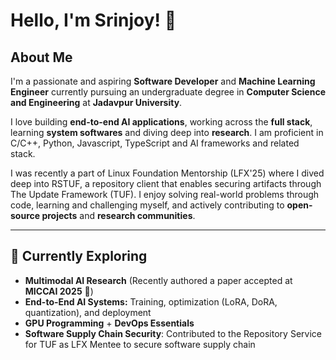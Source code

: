 # Hello, I'm Srinjoy! 👋

## About Me

I'm a passionate and aspiring **Software Developer** and **Machine Learning Engineer** currently pursuing an undergraduate degree in **Computer Science and Engineering** at **Jadavpur University**.
  
I love building **end-to-end AI applications**, working across the **full stack**, learning **system softwares** and diving deep into **research**. I am proficient in C/C++, Python, Javascript, TypeScript and AI frameworks and related stack. 

I was recently a part of Linux Foundation Mentorship (LFX'25) where I dived deep into RSTUF, a repository client that enables securing artifacts through The Update Framework (TUF). I enjoy solving real-world problems through code, learning and challenging myself, and actively contributing to **open-source projects** and **research communities**.  

---

## 🌱 Currently Exploring

- **Multimodal AI Research** (Recently authored a paper accepted at **MICCAI 2025** 🎉)
- **End-to-End AI Systems:** Training, optimization (LoRA, DoRA, quantization), and deployment
- **GPU Programming** + **DevOps Essentials**
- **Software Supply Chain Security**: Contributed to the Repository Service for TUF as LFX Mentee to secure software supply chain 
